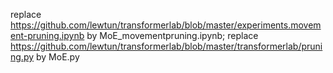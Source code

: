 replace https://github.com/lewtun/transformerlab/blob/master/experiments.movement-pruning.ipynb by MoE_movementpruning.ipynb;
replace https://github.com/lewtun/transformerlab/blob/master/transformerlab/pruning.py by MoE.py

